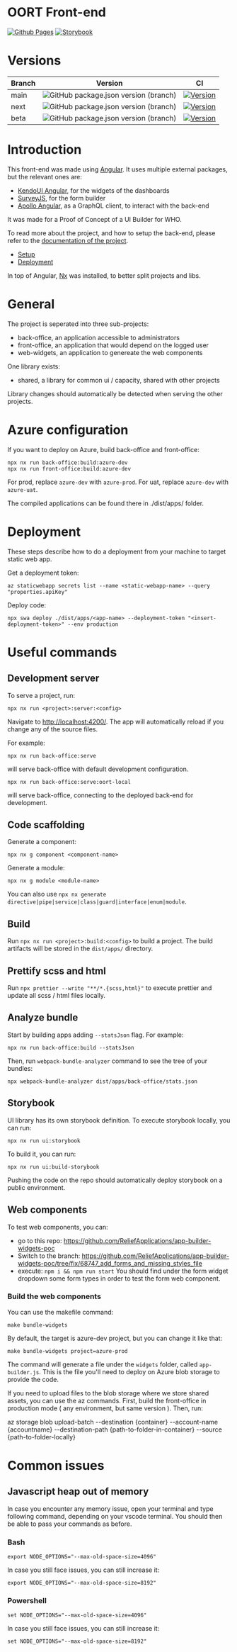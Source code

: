 OORT Front-end
=======
[![Github Pages](https://github.com/ReliefApplications/ems-frontend/actions/workflows/github-pages.yml/badge.svg)](https://github.com/ReliefApplications/ems-frontend/actions/workflows/github-pages.yml)
[![Storybook](https://github.com/ReliefApplications/ems-frontend/actions/workflows/storybook.yml/badge.svg)](https://github.com/ReliefApplications/ems-frontend/actions/workflows/storybook.yml)

# Versions

Branch | Version | CI
--- | --- | ---
main | ![GitHub package.json version (branch)](https://img.shields.io/github/package-json/v/ReliefApplications/ems-frontend/main) | [![Version](https://github.com/ReliefApplications/ems-frontend/actions/workflows/ci.yml/badge.svg?branch=main)](https://github.com/ReliefApplications/ems-frontend/actions/workflows/ci.yml)
next | ![GitHub package.json version (branch)](https://img.shields.io/github/package-json/v/ReliefApplications/ems-frontend/next?color=6ded5a) | [![Version](https://github.com/ReliefApplications/ems-frontend/actions/workflows/ci.yml/badge.svg?branch=next)](https://github.com/ReliefApplications/ems-frontend/actions/workflows/ci.yml)
beta | ![GitHub package.json version (branch)](https://img.shields.io/github/package-json/v/ReliefApplications/ems-frontend/beta?color=ecf495) | [![Version](https://github.com/ReliefApplications/ems-frontend/actions/workflows/ci.yml/badge.svg?branch=beta)](https://github.com/ReliefApplications/ems-frontend/actions/workflows/ci.yml)

# Introduction

This front-end was made using [Angular](https://angular.io/). It uses multiple external packages, but the relevant ones are:

*   [KendoUI Angular](https://www.telerik.com/kendo-angular-ui), for the widgets of the dashboards
*   [SurveyJS](https://surveyjs.io/), for the form builder
*   [Apollo Angular](https://www.apollographql.com/docs/angular/), as a GraphQL client, to interact with the back-end

It was made for a Proof of Concept of a UI Builder for WHO.

To read more about the project, and how to setup the back-end, please refer to the [documentation of the project](https://gitlab.com/who-ems/ui-doc).

*   [Setup](https://gitlab.com/who-ems/ui-doc#how-to-setup)
*   [Deployment](https://gitlab.com/who-ems/ui-doc#how-to-deploy)

In top of Angular, [Nx](https://nx.dev/) was installed, to better split projects and libs.


# General

The project is seperated into three sub-projects:
- back-office, an application accessible to administrators
- front-office, an application that would depend on the logged user
- web-widgets, an application to genereate the web components

One library exists:
- shared, a library for common ui / capacity, shared with other projects

Library changes should automatically be detected when serving the other projects.

# Azure configuration

If you want to deploy on Azure, build back-office and front-office:
```
npx nx run back-office:build:azure-dev
npx nx run front-office:build:azure-dev
```

For prod, replace `azure-dev` with `azure-prod`.
For uat, replace `azure-dev` with `azure-uat`.

The compiled applications can be found there in ./dist/apps/ folder.

# Deployment

These steps describe how to do a deployment from your machine to target static web app.

Get a deployment token:
```
az staticwebapp secrets list --name <static-webapp-name> --query "properties.apiKey"
```

Deploy code:
```
npx swa deploy ./dist/apps/<app-name> --deployment-token "<insert-deployment-token>" --env production
```

# Useful commands

## Development server

To serve a project, run:
```
npx nx run <project>:server:<config>
```
Navigate to [http://localhost:4200/](http://localhost:4200/). The app will automatically reload if you change any of the source files.

For example:

```
npx nx run back-office:serve
```

will serve back-office with default development configuration.

```
npx nx run back-office:serve:oort-local
```

will serve back-office, connecting to the deployed back-end for development.

## Code scaffolding

Generate a component:
```
npx nx g component <component-name>
```

Generate a module:
```
npx nx g module <module-name>
```

You can also use `npx nx generate directive|pipe|service|class|guard|interface|enum|module`.


## Build

Run `npx nx run <project>:build:<config>` to build a project. The build artifacts will be stored in the `dist/apps/` directory.

## Prettify scss and html

Run `npx prettier --write "**/*.{scss,html}"` to execute prettier and update all scss / html files locally.

## Analyze bundle

Start by building apps adding `--statsJson` flag. For example:

```
npx nx run back-office:build --statsJson
```

Then, run `webpack-bundle-analyzer` command to see the tree of your bundles:

```
npx webpack-bundle-analyzer dist/apps/back-office/stats.json
```

## Storybook

UI library has its own storybook definition. To execute storybook locally, you can run:

```
npx nx run ui:storybook
```

To build it, you can run:
```
npx nx run ui:build-storybook
```

Pushing the code on the repo should automatically deploy storybook on a public environment.

## Web components

To test web components, you can:
- go to this repo: https://github.com/ReliefApplications/app-builder-widgets-poc
- Switch to the branch: https://github.com/ReliefApplications/app-builder-widgets-poc/tree/fix/68747_add_forms_and_missing_styles_file
- execute: `npm i && npm run start`
You should find under the form widget dropdown some form types in order to test the form web component.

### Build the web components

You can use the makefile command:
```
make bundle-widgets
```

By default, the target is azure-dev project, but you can change it like that:
```
make bundle-widgets project=azure-prod
```

The command will generate a file under the `widgets` folder, called `app-builder.js`.
This is the file you'll need to deploy on Azure blob storage to provide the code.

If you need to upload files to the blob storage where we store shared assets, you can use the az commands.
First, build the front-office in production mode ( any environment, but same version ).
Then, run:

az storage blob upload-batch --destination {container} --account-name {accountname} --destination-path {path-to-folder-in-container} --source {path-to-folder-locally}

# Common issues

## Javascript heap out of memory

In case you encounter any memory issue, open your terminal and type following command, depending on your vscode terminal.
You should then be able to pass your commands as before.

### Bash

```
export NODE_OPTIONS="--max-old-space-size=4096"
```

In case you still face issues, you can still increase it:

```
export NODE_OPTIONS="--max-old-space-size=8192"
```

### Powershell

```
set NODE_OPTIONS="--max-old-space-size=4096"
```

In case you still face issues, you can still increase it:

```
set NODE_OPTIONS="--max-old-space-size=8192"
```
